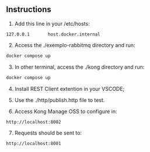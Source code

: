 ## Instructions
1. Add this line in your /etc/hosts:
```
127.0.0.1       host.docker.internal
```

2. Access the ./exemplo-rabbitmq directory and run:
```sh
docker compose up
```

3. In other terminal, access the ./kong directory and run:
```sh
docker compose up
```

4. Install REST Client extention in your VSCODE;

5. Use the ./http/publish.http file to test.

6. Access Kong Manage OSS to configure in:
```
http://localhost:8002
```

7.  Requests should be sent to:
```
http://localhost:8001
```